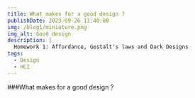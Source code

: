 ```yaml
---
title: What makes for a good design ?
publishDate: 2023-09-26 11:40:00
img: /blog1/miniature.png
img_alt: Good design
description: |
  Homework 1: Affordance, Gestalt's laws and Dark Designs
tags:
  - Design
  - HCI
---
```

<style>
  pre{
    border-radius: 5px;
    margin: 0 2px;
    background-color: #f2f2f2;
  }
</style>

###What makes for a good design ?

